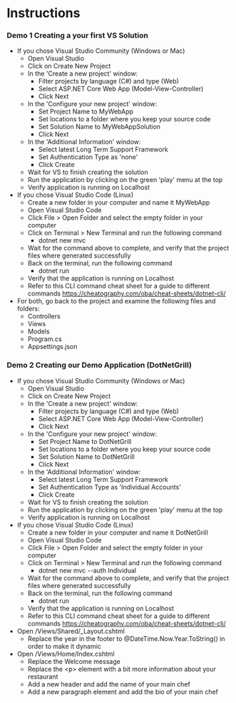 # Instructions

### Demo 1 Creating a your first VS Solution

- If you chose Visual Studio Community (Windows or Mac)
    - Open Visual Studio
    - Click on Create New Project
    - In the 'Create a new project' window:
        - Filter projects by language (C#) and type (Web)
        - Select ASP.NET Core Web App (Model-View-Controller)
        - Click Next
    - In the 'Configure your new project' window:
        - Set Project Name to MyWebApp
        - Set locations to a folder where you keep your source code
        - Set Solution Name to MyWebAppSolution
        - Click Next
    - In the 'Additional Information' window:
        - Select latest Long Term Support Framework
        - Set Authentication Type as 'none'
        - Click Create
    - Wait for VS to finish creating the solution
    - Run the application by clicking on the green 'play' menu at the top
    - Verify application is running on Localhost
- If you chose Visual Studio Code (Linux)
    - Create a new folder in your computer and name it MyWebApp
    - Open Visual Studio Code
    - Click File > Open Folder and select the empty folder in your computer
    - Click on Terminal > New Terminal and run the following command
        - dotnet new mvc
    - Wait for the command above to complete, and verify that the project files where generated successfully
    - Back on the terminal, run the following command
        - dotnet run
    - Verify that the application is running on Localhost
    - Refer to this CLI command cheat sheet for a guide to different commands https://cheatography.com/oba/cheat-sheets/dotnet-cli/
- For both, go back to the project and examine the following files and folders:
    - Controllers
    - Views
    - Models
    - Program.cs
    - Appsettings.json

### Demo 2 Creating our Demo Application (DotNetGrill)

- If you chose Visual Studio Community (Windows or Mac)
    - Open Visual Studio
    - Click on Create New Project
    - In the 'Create a new project' window:
        - Filter projects by language (C#) and type (Web)
        - Select ASP.NET Core Web App (Model-View-Controller)
        - Click Next
    - In the 'Configure your new project' window:
        - Set Project Name to DotNetGrill
        - Set locations to a folder where you keep your source code
        - Set Solution Name to DotNetGrill
        - Click Next
    - In the 'Additional Information' window:
        - Select latest Long Term Support Framework
        - Set Authentication Type as 'Individual Accounts'
        - Click Create
    - Wait for VS to finish creating the solution
    - Run the application by clicking on the green 'play' menu at the top
    - Verify application is running on Localhost
- If you chose Visual Studio Code (Linux)
    - Create a new folder in your computer and name it DotNetGrill
    - Open Visual Studio Code
    - Click File > Open Folder and select the empty folder in your computer
    - Click on Terminal > New Terminal and run the following command
        - dotnet new mvc --auth Individual
    - Wait for the command above to complete, and verify that the project files where generated successfully
    - Back on the terminal, run the following command
        - dotnet run
    - Verify that the application is running on Localhost
    - Refer to this CLI command cheat sheet for a guide to different commands https://cheatography.com/oba/cheat-sheets/dotnet-cli/
- Open /Views/Shared/_Layout.cshtml
    - Replace the year in the footer to @DateTime.Now.Year.ToString() in order to make it dynamic
- Open /Views/Home/Index.cshtml
    - Replace the Welcome message
    - Replace the \<p> element with a bit more information about your restaurant
    - Add a new header and add the name of your main chef
    - Add a new paragraph element and add the bio of your main chef
